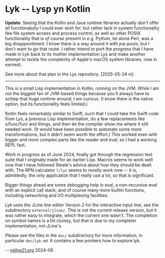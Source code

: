 Lyk -- Lysp yn Kotlin
=====================

**Update**: Seeing that the Kotlin and Java runtime libraries
actually *don't* offer all functionaluity I could ever wish for, but
rather lack in system functionality like file system access and
process control, as well as other POSIX functionality that is *of
course* present in e.g. Python, let alone Perl, was a big
disappointment. I know there is a way around it with jna-posix, but
I don't want to go that route. I rather intend to port the progress
that I have made in Lyk back to its mother implementation Lys and
make another attempt to tackle the complexity of Apple's macOS
system libraries, now in earnest.

See more about that plan in the Lys repository.
[2025-05-24 ni]

---

This is a small Lisp implementation in Kotlin, running on the JVM.
While I am not the biggest fan of JVM-based things because you'll
always have to schlep that huge runtime around, I am curious. (I
know there is the native option, but its functionality feels
limited.)

Kotlin feels remarkably similar to Swift, such that I could take the
Swift code from Lys, a previous Lisp implementation, do a few
replacements like s/func/fun/ and things, and then let the compiler
show me where it still needed work. (It would have been possible to
automate some more transformations, but it didn't seem worth the
effort.) This worked even with bigger and more complex parts like
the reader and eval, so I had a working REPL fast.

Work in progress as of June 2024, finally got through the regression
test suite that I originally made for an earlier Lisp. Macros seems
to work well now that I have followed Steele's advice about how they
should be dealt with. The RPN calculator `l/lyc` seems to mostly
work now -- it is, admittedly, the only application that I really
use a lot, so that *is* significant.

Bigger things ahead are some debugging help in eval, a non-recursive
eval with an explicit call stack, and of course many more builtin
functions, including networking and I/O multiplexing facilities.

Lyk uses the JLine line editor Version 2 for the interactive input
line; see the subdirectory `external/jline/`. This is not the
current release version, but it was rather easy to integrate, which
the current one wasn't. The completion on symbol names is a bit
clumsy, but that is due to my completer implementation, not JLine's.

Please see the files in the `doc/` subdirectory for more
information, in particular `doc/lyk.md`. It contains a few pointers
how to explore lyk.

-- ni@w21.org 2024-06
